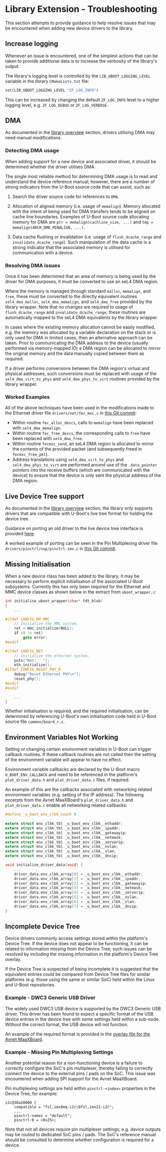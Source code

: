 # Library Extension - Troubleshooting

This section attempts to provide guidance to help resolve issues that may be encountered when adding new device drivers to the library.

## Increase logging

Whenever an issue is encountered, one of the simplest actions that can be taken to provide additional data is to increase the verbosity of the library's output.

The library's logging level is controlled by the `LIB_UBOOT_LOGGING_LEVEL` variable in the library `CMakeLists.txt` file:

```makefile
set(LIB_UBOOT_LOGGING_LEVEL "ZF_LOG_INFO")
```

This can be increased by changing the default `ZF_LOG_INFO` level to a higher logging level, e.g. `ZF_LOG_DEBUG` or `ZF_LOG_VERBOSE`.

## DMA

As documented in the [library overview](uboot_driver_library.md#dma) section, drivers utilising DMA may need manual modifications.

### Detecting DMA usage

When adding support for a new device and associated driver, it should be determined whether the driver utilises DMA.

The single most reliable method for determining DMA usage is to read and understand the device reference manual; however, there are a number of strong indicators from the U-Boot source code that can assist, such as:

1. Search the driver source code for references to `DMA`.

2. Allocation of aligned memory (i.e. usage of `memalign`). Memory allocated with the intent of being used for DMA transfers tends to be aligned on cache line boundaries. Examples of U-Boot source code allocating memory for DMA are `ptr = memalign(cachline_size, ...)` and `tmp = memalign(ARCH_DMA_MINALIGN, ...)`.

3. Data cache flushing or invalidation (i.e. usage of `flush_dcache_range` and `invalidate_dcache_range`). Such manipulation of the data cache is a strong indicator that the associated memory is utilised for communication with a device.

### Resolving DMA issues

Once it has been determined that an area of memory is being used by the driver for DMA purposes, it must be converted to use an seL4 DMA region.

Where the memory is managed through standard `malloc`, `memalign`, and `free`, these must be converted to the directly equivalent routines `sel4_dma_malloc`, `sel4_dma_memalign`, and `sel4_dma_free` provided by the library wrapper. Note that no changes are required to usage of `flush_dcache_range` and `invalidate_dcache_range`; these routines are automatically mapped to the seL4 DMA equivalents by the library wrapper.

In cases where the existing memory allocation cannot be easily modified, e.g. the memory was allocated by a variable declaration on the stack or is only used for DMA in limited cases, then an alternative approach can be taken. Prior to communicating the DMA address to the device (usually performed via memory-mapped IO) a DMA region can be allocated to mirror the original memory and the data manually copied between them as required.

If a driver performs conversions between the DMA region's virtual and physical addresses, such conversions must be replaced with usage of the `sel4_dma_virt_to_phys` and `sel4_dma_phys_to_virt` routines provided by the library wrapper.

### Worked Examples

All of the above techniques have been used in the modifications made to the Ethernet driver file `drivers/net/fec_mxc.c` in [this Git commit](https://github.com/sel4devkit/u-boot/commit/6a4512f1d3b8427a4e192a14c52319a6228c7bbe):

- Within routine `fec_alloc_descs`, calls to `memalign` have been replaced with `sel4_dma_memalign`.
- Within routine `fec_free_descs`, the corresponding calls to `free` have been replaced with `sel4_dma_free`.
- Within routine `fecmxc_send`, an seL4 DMA region is allocated to mirror the contents of the provided packet (and subsequently freed in `fecmxc_free_pkt`).
- Address translations using `sel4_dma_virt_to_phys` and `sel4_dma_phys_to_virt` are performed around use of the `.data_pointer` pointers into the receive buffers (which are communicated with the device) to ensure that the device is only sent the physical address of the DMA region.

## Live Device Tree support

As documented in the [library overview](../uboot_driver_library.md#library-limitations) section, the library only supports drivers that are compatible with U-Boot's live tree format for holding the device tree.

Guidance on porting an old driver to the live device tree interface is provided [here](https://u-boot.readthedocs.io/en/latest/develop/driver-model/livetree.html#porting-drivers).

A worked example of porting can be seen in the Pin Multiplexing driver file `drivers/pinctrl/nxp/pinctrl-imx.c` in [this Git commit](https://github.com/sel4devkit/u-boot/commit/6a4512f1d3b8427a4e192a14c52319a6228c7bbe).

## Missing Initialisation

When a new device class has been added to the library, it may be necessary to perform explicit initialisation of the associated U-Boot subsystems. Currently this has only been required for the Ethernet and MMC device classes as shown below in the extract from `uboot_wrapper.c`:

```c
int initialise_uboot_wrapper(char* fdt_blob)
{
    ...

#ifdef CONFIG_DM_MMC
    // Initialize the MMC system.
    ret = mmc_initialize(NULL);
    if (0 != ret)
        goto error;
#endif

#ifdef CONFIG_NET
    // Initialize the ethernet system.
    puts("Net:   ");
    eth_initialize();
#ifdef CONFIG_RESET_PHY_R
    debug("Reset Ethernet PHY\n");
    reset_phy();
#endif
#endif

    ...
}
```

Whether initialisation is required, and the required initialisation, can be determined by referencing U-Boot's own initialisation code held in U-Boot source file `common/board_r.c`.

## Environment Variables Not Working

Setting or changing certain environment variables in U-Boot can trigger callback routines. If these callback routines are not called then the setting of the environment variable will appear to have no effect.

Environment variable callbacks are declared by the U-Boot macro `U_BOOT_ENV_CALLBACK` and need to be referenced in the platform's `plat_driver_data.h` and `plat_driver_data.c` files, if required.

An example of this are the callbacks associated with networking related environment variables (e.g. setting of the IP address). The following excerpts from the Avnet MaaXBoard's `plat_driver_data.h` and `plat_driver_data.c` enable all networking related callbacks:

```c
#define _u_boot_env_clbk_count 8
...
extern struct env_clbk_tbl _u_boot_env_clbk__ethaddr;
extern struct env_clbk_tbl _u_boot_env_clbk__ipaddr;
extern struct env_clbk_tbl _u_boot_env_clbk__gatewayip;
extern struct env_clbk_tbl _u_boot_env_clbk__netmask;
extern struct env_clbk_tbl _u_boot_env_clbk__serverip;
extern struct env_clbk_tbl _u_boot_env_clbk__nvlan;
extern struct env_clbk_tbl _u_boot_env_clbk__vlan;
extern struct env_clbk_tbl _u_boot_env_clbk__dnsip;
```

```c
void initialise_driver_data(void) {
    ...
    driver_data.env_clbk_array[0] = _u_boot_env_clbk__ethaddr;
    driver_data.env_clbk_array[1] = _u_boot_env_clbk__ipaddr;
    driver_data.env_clbk_array[2] = _u_boot_env_clbk__gatewayip;
    driver_data.env_clbk_array[3] = _u_boot_env_clbk__netmask;
    driver_data.env_clbk_array[4] = _u_boot_env_clbk__serverip;
    driver_data.env_clbk_array[5] = _u_boot_env_clbk__nvlan;
    driver_data.env_clbk_array[6] = _u_boot_env_clbk__vlan;
    driver_data.env_clbk_array[7] = _u_boot_env_clbk__dnsip;
}
```

## Incomplete Device Tree

Device drivers commonly access settings stored within the platform's Device Tree. If the device does not appear to be functioning, it can be related to information missing from the Device Tree; such issues can be resolved by including the missing information in the platform's Device Tree overlay.

If the Device Tree is suspected of being incomplete it is suggested that the equivalent entries could be compared from Device Tree files for similar platforms (e.g. those using the same or similar SoC) held within the Linux and U-Boot repositories.

### Example - DWC3 Generic USB Driver

The widely used DWC3 USB device is supported by the DWC3 Generic USB driver. This driver has been found to expect a specific format of the USB device entries in the device tree with some settings held within a sub-node. Without the correct format, the USB device will not function.

An example of the required format is provided in the [overlay file for the Avnet MaaXBoard](https://github.com/seL4/seL4/blob/master/src/plat/maaxboard/overlay-maaxboard.dts).

### Example - Missing Pin Multiplexing Settings

Another potential reason for a non-functioning device is a failure to correctly configure the SoC's pin multiplexer, thereby failing to correctly connect the device to the external pins / pads on the SoC. This issue was encountered when adding SPI support for the Avnet MaaXBoard.

Pin multiplexing settings are held within `pinctrl-<index>` properties in the Device Tree, for example:

```text
i2c@30a20000 {
    compatible = "fsl,imx8mq-i2c\0fsl,imx21-i2c";
    ...
    pinctrl-names = "default";
    pinctrl-0 = <0x25>;
```

Note that not all devices require pin multiplexer settings; e.g. device outputs may be routed to dedicated SoC pins / pads. The SoC's reference manual should be consulted to determine whether configuration is required for a device.
